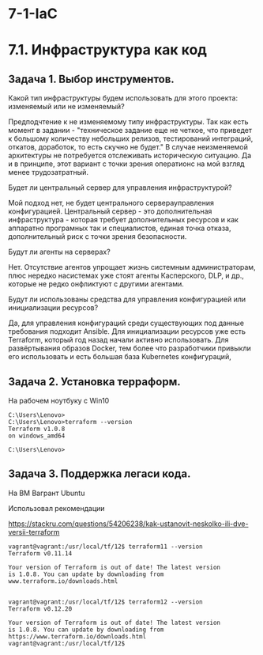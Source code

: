 # 7-1-IaC

# 7.1. Инфраструктура как код

##  Задача 1. Выбор инструментов.

Какой тип инфраструктуры будем использовать для этого проекта: изменяемый или не изменяемый?

Предподчтение к не изменяемому типу инфраструктуры. Так как есть момент в задании - "техническое задание еще не четкое, что приведет к большому количеству небольших релизов, тестирований интеграций, 
откатов, доработок, то есть скучно не будет." В случае неизменяемой архитектуры не потребуется отслеживать историческую ситуацию.
Да и в принципе, этот вариант с точки зрения оператионс на мой взгляд менее трудозатратный.

Будет ли центральный сервер для управления инфраструктурой?

Мой подход нет, не будет центрального серверауправления конфигурацией. 
Центральный сервер - это дополнительная инфраструктура - которая требует дополнительных ресурсов и 
как аппаратно програмных так и специалистов, единая точка отказа, дополнительный риск с точки зрения безопасности. 


Будут ли агенты на серверах?

Нет. Отсутствие агентов упрощает жизнь системным администраторам, плюс нередко
насистемах уже стоят агенты Касперского, DLP, и др., которые не редко онфликтуют с другими агентами.


Будут ли использованы средства для управления конфигурацией или инициализации ресурсов?

Да, для управления конфигураций среди существующих под данные требования подходит Ansible.
Для инициализации ресурсов уже есть Terraform, который год назад начали активно использовать.
Для развёртывания образов Docker, тем более что разработчики привыкли его использовать 
и есть большая база Kubernetes конфигураций,

##  Задача 2. Установка терраформ.

На рабочем ноутбуку с Win10

    C:\Users\Lenovo>
    C:\Users\Lenovo>terraform --version
    Terraform v1.0.8
    on windows_amd64

    C:\Users\Lenovo>


##  Задача 3. Поддержка легаси кода.

На ВМ Вагрант Ubuntu

Использовал рекомендации

https://stackru.com/questions/54206238/kak-ustanovit-neskolko-ili-dve-versii-terraform


    vagrant@vagrant:/usr/local/tf/12$ terraform11 --version
    Terraform v0.11.14
    
    Your version of Terraform is out of date! The latest version
    is 1.0.8. You can update by downloading from www.terraform.io/downloads.html
    
    
    vagrant@vagrant:/usr/local/tf/12$ terraform12 --version
    Terraform v0.12.20
    
    Your version of Terraform is out of date! The latest version
    is 1.0.8. You can update by downloading from https://www.terraform.io/downloads.html
    vagrant@vagrant:/usr/local/tf/12$

